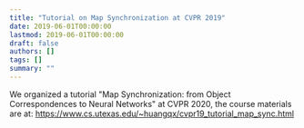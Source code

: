 ```yaml
---
title: "Tutorial on Map Synchronization at CVPR 2019"
date: 2019-06-01T00:00:00
lastmod: 2019-06-01T00:00:00
draft: false
authors: []
tags: []
summary: ""
---
```

We organized a tutorial "Map Synchronization: from Object Correspondences to Neural Networks" at CVPR 2020, the course materials are at: <https://www.cs.utexas.edu/~huangqx/cvpr19_tutorial_map_sync.html>